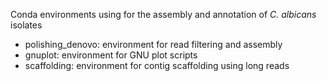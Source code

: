 Conda environments using for the assembly and annotation of _C. albicans_ isolates

* polishing_denovo: environment for read filtering and assembly
* gnuplot: environment for GNU plot scripts
* scaffolding: environment for contig scaffolding using long reads

